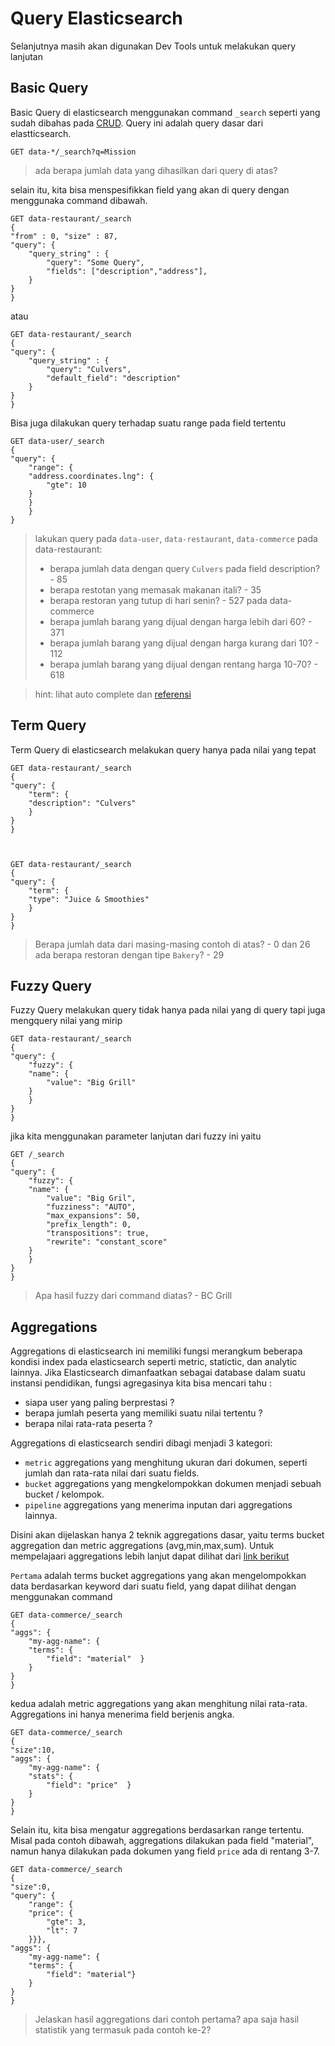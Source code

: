 # Query Elasticsearch
Selanjutnya masih akan digunakan Dev Tools untuk melakukan query lanjutan

## Basic Query
Basic Query di elasticsearch menggunakan command `_search` seperti yang sudah dibahas pada [CRUD](../crud). Query ini adalah query dasar dari elastticsearch.

    GET data-*/_search?q=Mission


> ada berapa jumlah data yang dihasilkan dari query di atas?


selain itu, kita bisa menspesifikkan field yang akan di query dengan menggunaka command dibawah.

    GET data-restaurant/_search
    {
    "from" : 0, "size" : 87,
    "query": {
        "query_string" : {
            "query": "Some Query",
            "fields": ["description","address"],
        }
    }
    }

atau

    GET data-restaurant/_search
    {
    "query": {
        "query_string" : {
            "query": "Culvers",
            "default_field": "description"
        }
    }
    }

Bisa juga dilakukan query terhadap suatu range pada field tertentu

    GET data-user/_search
    {
    "query": {
        "range": {
        "address.coordinates.lng": {
            "gte": 10
        }
        }  
        }
    }


> lakukan query pada `data-user`, `data-restaurant`, `data-commerce`
> pada data-restaurant:
> - berapa jumlah data dengan query `Culvers` pada field description? - 85
> - berapa restotan yang memasak makanan itali? - 35
> - berapa restoran yang tutup di hari senin? - 527
> pada data-commerce
> - berapa jumlah barang yang dijual dengan harga lebih dari 60? - 371
> - berapa jumlah barang yang dijual dengan harga kurang dari 10? - 112
> - berapa jumlah barang yang dijual dengan rentang harga 10-70? - 618

> hint: lihat auto complete dan [referensi](https://www.elastic.co/guide/en/elasticsearch/reference/current/query-dsl-range-query.html)

## Term Query
Term Query di elasticsearch melakukan query hanya pada nilai yang tepat

    GET data-restaurant/_search
    {
    "query": {
        "term": {
        "description": "Culvers"
        }
    }
    }



    GET data-restaurant/_search
    {
    "query": {
        "term": {
        "type": "Juice & Smoothies"
        }
    }
    }

> Berapa jumlah data dari masing-masing contoh di atas? - 0 dan 26
> ada berapa restoran dengan tipe `Bakery`? - 29

## Fuzzy Query
Fuzzy Query melakukan query tidak hanya pada nilai yang di query tapi juga mengquery nilai yang mirip

    GET data-restaurant/_search
    {
    "query": {
        "fuzzy": {
        "name": {
            "value": "Big Grill"
        }
        }
    }
    }

jika kita menggunakan parameter lanjutan dari fuzzy ini yaitu

    GET /_search
    {
    "query": {
        "fuzzy": {
        "name": {
            "value": "Big Gril",
            "fuzziness": "AUTO",
            "max_expansions": 50,
            "prefix_length": 0,
            "transpositions": true,
            "rewrite": "constant_score"
        }
        }
    }
    }

> Apa hasil fuzzy dari command diatas? - BC Grill

## Aggregations
Aggregations di elasticsearch ini memiliki fungsi merangkum beberapa kondisi index pada elasticsearch seperti metric, statictic, dan analytic lainnya. Jika Elasticsearch dimanfaatkan sebagai database dalam suatu instansi pendidikan, fungsi agregasinya kita bisa mencari tahu :

* siapa user yang paling berprestasi ? 
* berapa jumlah peserta yang memiliki suatu nilai tertentu ?
* berapa nilai rata-rata peserta ?


Aggregations di elasticsearch sendiri dibagi menjadi 3 kategori:

* `metric` aggregations yang menghitung ukuran dari dokumen, seperti jumlah dan rata-rata nilai dari suatu fields.
* `bucket` aggregations yang mengkelompokkan dokumen menjadi sebuah bucket / kelompok.
* `pipeline` aggregations yang menerima inputan dari aggregations lainnya.

Disini akan dijelaskan hanya 2 teknik aggregations dasar, yaitu terms bucket aggregation dan metric aggregations (avg,min,max,sum). Untuk mempelajaari aggregations lebih lanjut dapat dilihat dari [link berikut](https://www.elastic.co/guide/en/elasticsearch/reference/current/search-aggregations.html)

`Pertama` adalah terms bucket aggregations yang akan mengelompokkan data berdasarkan keyword dari suatu field, yang dapat dilihat dengan menggunakan command

    GET data-commerce/_search
    {
    "aggs": {
        "my-agg-name": {
        "terms": {
            "field": "material"  }
        }
    }
    }

kedua adalah metric aggregations yang akan menghitung nilai rata-rata. Aggregations ini hanya menerima field berjenis angka.

    GET data-commerce/_search
    {
    "size":10,
    "aggs": {
        "my-agg-name": {
        "stats": {
            "field": "price"  }
        }
    }
    }



Selain itu, kita bisa mengatur aggregations berdasarkan range tertentu. Misal pada contoh dibawah, aggregations dilakukan pada field "material", namun hanya dilakukan pada dokumen yang field `price` ada di rentang 3-7.

    GET data-commerce/_search
    {
    "size":0,
    "query": {
        "range": {
        "price": {
            "gte": 3,
            "lt": 7
        }}},
    "aggs": {
        "my-agg-name": {
        "terms": {
            "field": "material"}
        }
    }
    }


> Jelaskan hasil aggregations dari contoh pertama?
> apa saja hasil statistik yang termasuk pada contoh ke-2?